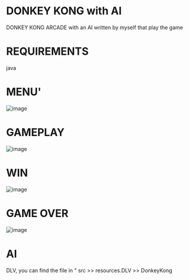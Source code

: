 # DONKEY KONG with AI
DONKEY KONG ARCADE with an AI written by myself that play the game

# REQUIREMENTS
java

# MENU'
![image](https://user-images.githubusercontent.com/93258305/163430341-dcf71fbc-542b-44b7-9425-4bed0a86fb92.png)


# GAMEPLAY
![image](https://user-images.githubusercontent.com/93258305/163430263-4a712416-699f-4467-a031-ab0421155328.png)

# WIN
![image](https://user-images.githubusercontent.com/93258305/163430445-e845e5e7-881f-4c25-8893-20d1e371abe0.png)

# GAME OVER
![image](https://user-images.githubusercontent.com/93258305/163430513-65786731-1a49-4157-b6f0-9fec4d45ec96.png)

# AI
DLV, you can find the file in " src >> resources.DLV >> DonkeyKong
